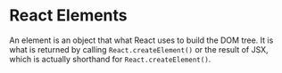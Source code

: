 # React Elements

An element is an object that what React uses to build the DOM tree. It is what is returned by calling `React.createElement()` or the result of JSX, which is actually shorthand for `React.createElement()`.
